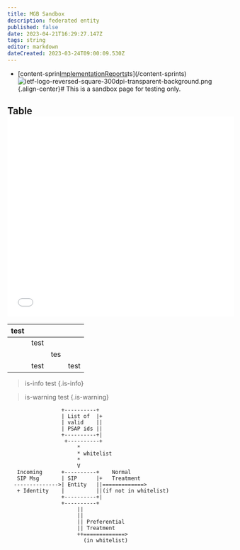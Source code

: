 ```yaml
---
title: MGB Sandbox
description: federated entity
published: false
date: 2023-04-21T16:29:27.147Z
tags: string
editor: markdown
dateCreated: 2023-03-24T09:00:09.530Z
---
```


- [content-sprin[ImplementationReports](/group/anima/ImplementationReports)ts](/content-sprints)![ietf-logo-reversed-square-300dpi-transparent-background.png](/ietf-logo-reversed-square-300dpi-transparent-background.png){.align-center}# This is a sandbox page for testing only.


## Table<iframe class="embed-iframe" src="//cdn.loc.gov/loader/embed//embed-with-loader.php?uuid=958B6C7AC55F0062E0538C93F1160062&size=mediumWide&name=&type=V&image=//stream-media.loc.gov/copyright/Copyright_on_the_Internet_bg.jpg" width="512" height="450" frameborder="0" scrolling="no"></iframe>

| test |      |     |      |
| ---- | ---- | --- | ---- |
|      | test |     |      |
|      |      | tes |      |
|      | test |     | test |

> is-info test
{.is-info}

> is-warning test
{.is-warning}


```
                 +----------+
                 | List of  |+
                 | valid    ||
                 | PSAP ids ||
                 +----------+|
                  +----------+
                      *
                      * whitelist
                      *
                      V
   Incoming      +----------+    Normal
   SIP Msg       | SIP      |+   Treatment
  -------------->| Entity   ||=============>
   + Identity    |          ||(if not in whitelist)
                 +----------+|
                 +----------+
                      ||
                      ||
                      || Preferential
                      || Treatment
                      ++=============>
                        (in whitelist)

```






